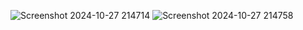 ![Screenshot 2024-10-27 214714](https://github.com/user-attachments/assets/6e6ec34c-8115-4d9d-bb4c-551377fd0d1e)
![Screenshot 2024-10-27 214758](https://github.com/user-attachments/assets/79bc518f-311e-4e81-ac9b-349f83eaf675)
